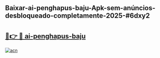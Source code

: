 ## Baixar-ai-penghapus-baju-Apk-sem-anúncios-desbloqueado-completamente-2025-#6dxy2

# <h2><a href="https://ainizakaria.my?title=ai-penghapus-baju&ref=20M">🔗👉 🔴 ai-penghapus-baju</a></h2>

[![acn](https://github.com/user-attachments/assets/0f9c940e-d8b0-45ae-aac7-cd30a18b3e1c)](https://ainizakaria.my?title=ai-penghapus-baju&ref=20M)

